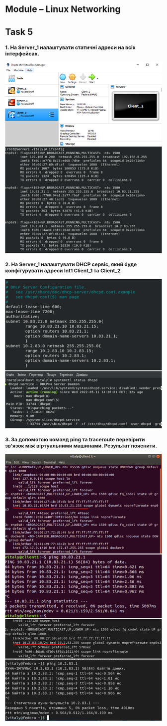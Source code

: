 # Module – Linux Networking
# Task 5
### 1. На Server_1 налаштувати статичні адреси на всіх інтерфейсах.
![](Images/5.1_1.png)
![](Images/5.1_2.png)
### 2. На Server_1 налаштувати DHCP сервіс, який буде конфігурувати адреси Int1 Client_1 та Client_2
![](Images/5.2_1.png)
![](Images/5.2_2.png)
### 3. За допомогою команд ping та traceroute перевірити зв'язок між віртуальними машинами. Результат пояснити.
![](Images/5.3_1.png)
![](Images/5.3_2.png)
![](Images/5.3_3.png)
![](Images/5.3_4.png)
